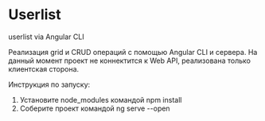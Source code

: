 # Userlist
userlist via Angular CLI

Реализация grid и CRUD операций с помощью Angular CLI и сервера. На данный момент проект не коннектится к Web API, реализована только клиентская сторона.

Инструкция по запуску: 
1. Установите node_modules командой npm install
2. Соберите проект командой ng serve --open
